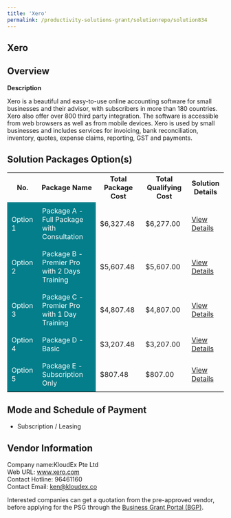 ```yaml
---
title: 'Xero'
permalink: /productivity-solutions-grant/solutionrepo/solution834
---
```


## Xero

## Overview

**Description**

Xero is a beautiful and easy-to-use online accounting software for small businesses and their advisor, with subscribers in more than 180 countries. Xero also offer over 800 third party integration. The software is accessible from web browsers as well as from mobile devices. Xero is used by small businesses and includes services for invoicing, bank reconciliation, inventory, quotes, expense claims, reporting, GST and payments.

## Solution Packages Option(s)

<table>
<tr>
<th><b>No.</b></th>
<th><b>Package Name</b></th>
<th><b>Total Package Cost</b></th>
<th><b>Total Qualifying Cost</b></th>
<th><b>Solution Details</b></th>
</tr>
<tr>
<td style='padding: 10px; background-color: #037E8A; color: #FFFFFF;'>Option 1</td>
<td style='padding: 10px; background-color: #037E8A; color: #FFFFFF;'>Package A - Full Package with Consultation</td>
<td style='padding: 10px;'>$6,327.48</td>
<td style='padding: 10px;'>$6,277.00</td>
<td style='padding: 10px;'><a href='/images/psg/KloudEx_Desensitised_Annex_3_Part_1.pdf' target='_blank'>View Details</a></td>
</tr>
<tr>
<td style='padding: 10px; background-color: #037E8A; color: #FFFFFF;'>Option 2</td>
<td style='padding: 10px; background-color: #037E8A; color: #FFFFFF;'>Package B - Premier Pro with 2 Days Training</td>
<td style='padding: 10px;'>$5,607.48</td>
<td style='padding: 10px;'>$5,607.00</td>
<td style='padding: 10px;'><a href='/images/psg/KloudEx_Desensitised_Annex_3_Part_2.pdf' target='_blank'>View Details</a></td>
</tr>
<tr>
<td style='padding: 10px; background-color: #037E8A; color: #FFFFFF;'>Option 3</td>
<td style='padding: 10px; background-color: #037E8A; color: #FFFFFF;'>Package C - Premier Pro with 1 Day Training</td>
<td style='padding: 10px;'>$4,807.48</td>
<td style='padding: 10px;'>$4,807.00</td>
<td style='padding: 10px;'><a href='/images/psg/KloudEx_Desensitised_Annex_3_Part_3.pdf' target='_blank'>View Details</a></td>
</tr>
<tr>
<td style='padding: 10px; background-color: #037E8A; color: #FFFFFF;'>Option 4</td>
<td style='padding: 10px; background-color: #037E8A; color: #FFFFFF;'>Package D - Basic</td>
<td style='padding: 10px;'>$3,207.48</td>
<td style='padding: 10px;'>$3,207.00</td>
<td style='padding: 10px;'><a href='/images/psg/KloudEx_Desensitised_Annex_3_Part_4.pdf' target='_blank'>View Details</a></td>
</tr>
<tr>
<td style='padding: 10px; background-color: #037E8A; color: #FFFFFF;'>Option 5</td>
<td style='padding: 10px; background-color: #037E8A; color: #FFFFFF;'>Package E - Subscription Only</td>
<td style='padding: 10px;'>$807.48</td>
<td style='padding: 10px;'>$807.00</td>
<td style='padding: 10px;'><a href='/images/psg/KloudEx_Desensitised_Annex_3_Part_5.pdf' target='_blank'>View Details</a></td>
</tr>
</table>

## Mode and Schedule of Payment

 - Subscription / Leasing

## Vendor Information

 Company name:KloudEx Pte Ltd<br>Web URL: www.xero.com <br>Contact Hotline: 96461160 <br>Contact Email: ken@kloudex.co 

Interested companies can get a quotation from the pre-approved vendor, before applying for the PSG through the <a href='https://www.businessgrants.gov.sg/' target='_blank' rel='noopener'>Business Grant Portal (BGP)</a>.

<script src="/jquery/resize-tables.js"></script>
